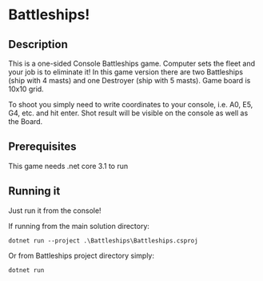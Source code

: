# Battleships!

## Description

This is a one-sided Console Battleships game. Computer sets the fleet and your job is to eliminate it! In this game version there are two Battleships (ship with 4 masts) and one Destroyer (ship with 5 masts). Game board is 10x10 grid.

To shoot you simply need to write coordinates to your console, i.e. A0, E5, G4, etc. and hit enter. Shot result will be visible on the console as well as the Board.

## Prerequisites

This game needs .net core 3.1 to run

## Running it

Just run it from the console!

If running from the main solution directory:
  ```
  dotnet run --project .\Battleships\Battleships.csproj
  ```

Or from Battleships project directory simply:
  ```
  dotnet run
  ```